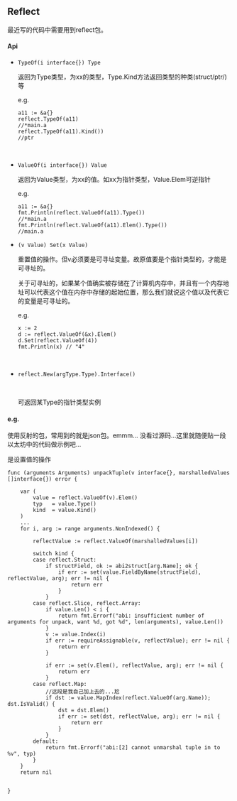 ## Reflect

最近写的代码中需要用到reflect包。

#### Api

+ ```
  TypeOf(i interface{}) Type
  ```

  返回为Type类型，为xx的类型，Type.Kind方法返回类型的种类(struct/ptr/)等

  e.g.

  ```
  a11 := &a{}
  reflect.TypeOf(a11)
  //*main.a          
  reflect.TypeOf(a11).Kind())
  //ptr
  ```

  ​

+ ```
  ValueOf(i interface{}) Value
  ```

  返回为Value类型，为xx的值。如xx为指针类型，Value.Elem可逆指针

  e.g.

  ```
  a11 := &a{}
  fmt.Println(reflect.ValueOf(a11).Type())
  //*main.a
  fmt.Println(reflect.ValueOf(a11).Elem().Type())
  //main.a
  ```

   

+ ```
  (v Value) Set(x Value)
  ```

  重置值的操作。但v必须要是可寻址变量。故原值要是个指针类型的，才能是可寻址的。

  关于可寻址的，如果某个值确实被存储在了计算机内存中，并且有一个内存地址可以代表这个值在内存中存储的起始位置，那么我们就说这个值以及代表它的变量是可寻址的。

  e.g.

  ```
  x := 2
  d := reflect.ValueOf(&x).Elem() 
  d.Set(reflect.ValueOf(4))
  fmt.Println(x) // "4"
  ```

  ​

+ ```
  reflect.New(argType.Type).Interface()
  ```

  ​

  可返回某Type的指针类型实例

#### e.g.

使用反射的包，常用到的就是json包。emmm...  没看过源码…这里就随便贴一段以太坊中的代码做示例吧...

是设置值的操作

```
func (arguments Arguments) unpackTuple(v interface{}, marshalledValues []interface{}) error {

	var (
		value = reflect.ValueOf(v).Elem()
		typ   = value.Type()
		kind  = value.Kind()
	)
	...
	for i, arg := range arguments.NonIndexed() {

		reflectValue := reflect.ValueOf(marshalledValues[i])

		switch kind {
		case reflect.Struct:
			if structField, ok := abi2struct[arg.Name]; ok {
				if err := set(value.FieldByName(structField), reflectValue, arg); err != nil {
					return err
				}
			}
		case reflect.Slice, reflect.Array:
			if value.Len() < i {
				return fmt.Errorf("abi: insufficient number of arguments for unpack, want %d, got %d", len(arguments), value.Len())
			}
			v := value.Index(i)
			if err := requireAssignable(v, reflectValue); err != nil {
				return err
			}

			if err := set(v.Elem(), reflectValue, arg); err != nil {
				return err
			}
		case reflect.Map:
			//这段是我自己加上去的...尬
			if dst := value.MapIndex(reflect.ValueOf(arg.Name)); dst.IsValid() {
				dst = dst.Elem()
				if err := set(dst, reflectValue, arg); err != nil {
					return err
				}
			}
		default:
			return fmt.Errorf("abi:[2] cannot unmarshal tuple in to %v", typ)
		}
	}
	return nil


}
```

